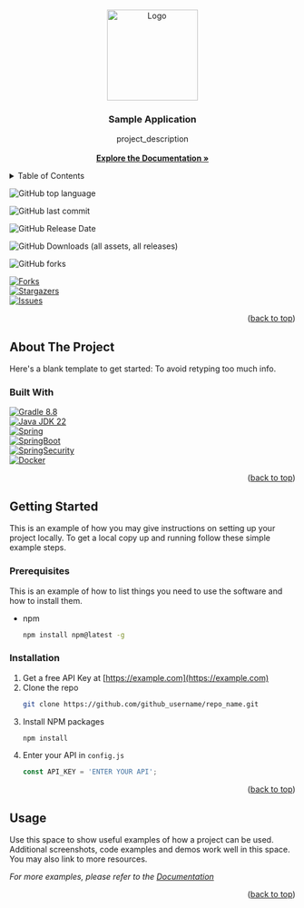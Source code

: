 <!-- Improved compatibility of back to top link: See: https://github.com/othneildrew/Best-README-Template/pull/73 -->
<a name="readme-top"></a>

<!-- PROJECT LOGO -->
<br />
<div align="center">
  <a href="https://github.com/digitalcloudninja/sample-application-configuration">
    <img src="https://avatars.githubusercontent.com/u/174159620?v=4" alt="Logo" width="160" height="160">
  </a>

<h3 align="center">Sample Application</h3>

  <p align="center">
    project_description
    <br />
    <br />
    <a href="https://github.com/digitalcloudninja/sample-application-configuration"><strong>Explore the Documentation »</strong></a>
   </p>
</div>

<!-- TABLE OF CONTENTS -->
<details>
  <summary>Table of Contents</summary>
  <ol>
    <li>
      <a href="#about-the-project">About The Project</a>
      <ul>
        <li><a href="#built-with">Built With</a></li>
      </ul>
    </li>
    <li>
      <a href="#getting-started">Getting Started</a>
      <ul>
        <li><a href="#prerequisites">Prerequisites</a></li>
        <li><a href="#installation">Installation</a></li>
      </ul>
    </li>
    <li><a href="#usage">Usage</a></li>
  </ol>
</details>

![GitHub top language](https://img.shields.io/github/languages/top/digitalcloudninja/sample-application-configuration.svg?style=for-the-badge)

![GitHub last commit](https://img.shields.io/github/last-commit/digitalcloudninja/sample-application-configuration.svg?style=for-the-badge)

![GitHub Release Date](https://img.shields.io/github/release-date/digitalcloudninja/sample-application-configuration.svg?style=for-the-badge)

![GitHub Downloads (all assets, all releases)](https://img.shields.io/github/downloads/digitalcloudninja/sample-application-configuration/total.svg?style=for-the-badge)

![GitHub forks](https://img.shields.io/github/forks/digitalcloudninja/sample-application-configuration.svg?style=for-the-badge)




[![Forks][forks-shield]][forks-url]<br/>
[![Stargazers][stars-shield]][stars-url]<br/>
[![Issues][issues-shield]][issues-url]<br/>

<p align="right">(<a href="#readme-top">back to top</a>)</p>

<!-- ABOUT THE PROJECT -->
## About The Project

Here's a blank template to get started: To avoid retyping too much info. 

### Built With
[![Gradle 8.8][Gradle-icon]][Gradle-url]<br/>
[![Java JDK 22][Java-icon]][Java-url]<br/>
[![Spring][Spring-icon]][Spring-url]<br/>
[![SpringBoot][SpringBoot-icon]][SpringBoot-url]<br/>
[![SpringSecurity][SpringSecurity-icon]][SpringSecurity-url]<br/>
[![Docker][Docker-icon]][Docker-url]<br/>

<p align="right">(<a href="#readme-top">back to top</a>)</p>

<!-- GETTING STARTED -->
## Getting Started

This is an example of how you may give instructions on setting up your project locally.
To get a local copy up and running follow these simple example steps.

### Prerequisites

This is an example of how to list things you need to use the software and how to install them.
* npm
  ```sh
  npm install npm@latest -g
  ```

### Installation

1. Get a free API Key at [https://example.com](https://example.com)
2. Clone the repo
   ```sh
   git clone https://github.com/github_username/repo_name.git
   ```
3. Install NPM packages
   ```sh
   npm install
   ```
4. Enter your API in `config.js`
   ```js
   const API_KEY = 'ENTER YOUR API';
   ```

<p align="right">(<a href="#readme-top">back to top</a>)</p>




<!-- USAGE EXAMPLES -->
## Usage

Use this space to show useful examples of how a project can be used. Additional screenshots, code examples and demos work well in this space. You may also link to more resources.

_For more examples, please refer to the [Documentation](https://example.com)_

<p align="right">(<a href="#readme-top">back to top</a>)</p>


<!-- MARKDOWN LINKS & IMAGES -->
<!-- https://www.markdownguide.org/basic-syntax/#reference-style-links -->
[forks-shield]: https://img.shields.io/github/forks/digitalcloudninja/sample-application-configuration.svg?style=for-the-badge
[forks-url]: https://github.com/digitalcloudninja/sample-application-configuration/network/members
[stars-shield]: https://img.shields.io/github/stars/digitalcloudninja/sample-application-configuration.svg?style=for-the-badge
[stars-url]: https://github.com/digitalcloudninja/sample-application-configuration/stargazers
[issues-shield]: https://img.shields.io/github/issues/digitalcloudninja/sample-application-configuration.svg?style=for-the-badge
[issues-url]: https://github.com/digitalcloudninja/sample-application-configuration/issues
[Gradle-icon]: https://img.shields.io/badge/gradle-02303A?style=for-the-badge&logo=gradle&logoColor=white
[Gradle-url]: https://docs.gradle.org/current/userguide/userguide.html
[Docker-icon]: https://img.shields.io/badge/docker-2496ED?style=for-the-badge&logo=docker&logoColor=white
[Docker-url]: https://docs.gradle.org/current/userguide/userguide.html
[Java-icon]: https://img.shields.io/badge/java-F80000?style=for-the-badge&logo=oracle&logoColor=white
[Java-url]: https://docs.gradle.org/current/userguide/userguide.html
[Spring-icon]: https://img.shields.io/badge/spring-6DB33F?style=for-the-badge&logo=spring&logoColor=white
[Spring-url]: https://spring.io/
[SpringBoot-icon]: https://img.shields.io/badge/springboot-6DB33F?style=for-the-badge&logo=springboot&logoColor=white
[SpringBoot-url]: https://spring.io/
[SpringSecurity-icon]: https://img.shields.io/badge/springsecurity-6DB33F?style=for-the-badge&logo=springsecurity&logoColor=white
[SpringSecurity-url]: https://spring.io/
